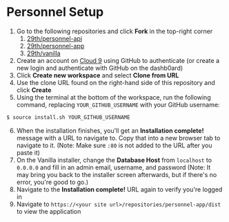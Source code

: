 # Personnel Setup

1. Go to the following repositories and click **Fork** in the top-right corner
    1. [29th/personnel-api](https://github.com/29th/personnel-api)
    2. [29th/personnel-app](https://github.com/29th/personnel-app)
    3. [29th/vanilla](https://github.com/29th/vanilla)
2. Create an account on [Cloud 9](http://c9.io) using GitHub to authenticate (or create a new login and authenticate with GitHub on the dashb0ard)
3. Click **Create new workspace** and select **Clone from URL**
4. Use the clone URL found on the right-hand side of this repository and click **Create**
5. Using the terminal at the bottom of the workspace, run the following command, replacing `YOUR_GITHUB_USERNAME` with your GitHub username:
```bash
$ source install.sh YOUR_GITHUB_USERNAME
```
6. When the installation finishes, you'll get an **Installation complete!** message with a URL to navigate to. Copy that into a new browser tab to navigate to it. (Note: Make sure `:80` is not added to the URL after you paste it)
7. On the Vanilla installer, change the **Database Host** from `localhost` to `0.0.0.0` and fill in an admin email, username, and password (Note: It may bring you back to the installer screen afterwards, but if there's no error, you're good to go.)
8. Navigate to the **Installation complete!** URL again to verify you're logged in
9. Navigate to `https://<your site url>/repositories/personnel-app/dist` to view the application
